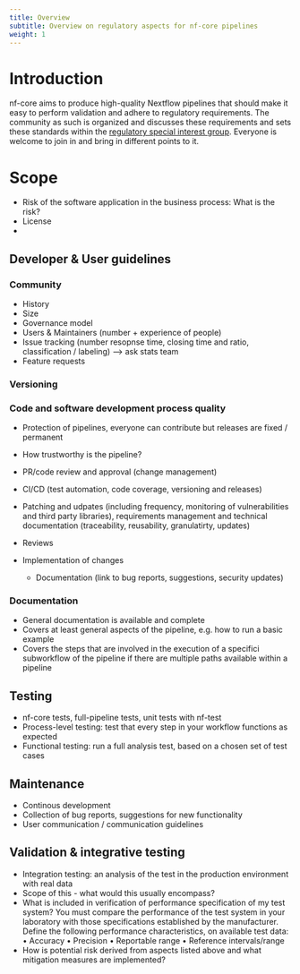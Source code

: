 ```yaml
---
title: Overview
subtitle: Overview on regulatory aspects for nf-core pipelines
weight: 1
---
```


# Introduction

nf-core aims to produce high-quality Nextflow pipelines that should make it easy to perform validation and adhere to regulatory requirements. The community as such is organized and discusses these requirements and sets these standards within the [regulatory special interest group](https://nf-co.re/special-interest-groups/regulatory). Everyone is welcome to join in and bring in different points to it.

# Scope

* Risk of the software application in the business process: What is the risk?
* License
*

## Developer & User guidelines


### Community

* History
* Size
* Governance model
* Users & Maintainers (number + experience of people)
* Issue tracking (number resopnse time, closing time and ratio, classification / labeling) --> ask stats team
* Feature requests


###  Versioning

###  Code and software development process quality

* Protection of pipelines, everyone can contribute but releases are fixed / permanent
* How trustworthy is the pipeline?
* PR/code review and approval (change management)
* CI/CD (test automation, code coverage, versioning and releases)
* Patching and udpates (including frequency, monitoring of vulnerabilities and third party libraries), requirements management and technical documentation (traceability, reusability, granulatirty, updates)

* Reviews
* Implementation of changes
  * Documentation (link to bug reports, suggestions, security updates)

### Documentation

* General documentation is available and complete
* Covers at least general aspects of the pipeline, e.g. how to run a basic example
* Covers the steps that are involved in the execution of a specifici subworkflow of the pipeline if there are multiple paths available within a pipeline

##  Testing

* nf-core tests, full-pipeline tests, unit tests with nf-test
* Process-level testing: test that every step in your workflow functions as expected
* Functional testing: run a full analysis test, based on a chosen set of test cases


## Maintenance

* Continous development
* Collection of bug reports, suggestions for new functionality
* User communication / communication guidelines

## Validation & integrative testing

* Integration testing: an analysis of the test in the production environment with real data
* Scope of this - what would this usually encompass?
* What is included in verification of performance specification of my test
system? You must compare the performance of the test system in your laboratory with those
  specifications established by the manufacturer. Define the following performance
  characteristics, on available test data:
  • Accuracy
  • Precision
  • Reportable range
  • Reference intervals/range
* How is potential risk derived from aspects listed above and what mitigation measures are implemented?
